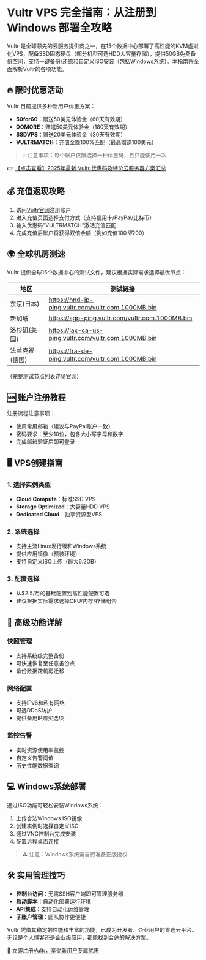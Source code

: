 # Vultr VPS 完全指南：从注册到 Windows 部署全攻略

Vultr 是全球领先的云服务提供商之一，在15个数据中心部署了高性能的KVM虚拟化VPS，配备SSD固态硬盘（部分机型可选HDD大容量存储），提供50GB免费备份空间，支持一键备份/还原和自定义ISO安装（包括Windows系统）。本指南将全面解析Vultr的各项功能。

## 🔥 限时优惠活动

Vultr 目前提供多种新用户优惠方案：

- **50for60**：赠送50美元体验金（60天有效期）
- **DOMORE**：赠送50美元体验金（180天有效期）  
- **SSDVPS**：赠送20美元体验金（30天有效期）
- **VULTRMATCH**：充值金额100%匹配（最高赠送100美元）

> 💡 注意事项：每个账户仅限选择一种优惠码，且只能使用一次

👉 [【点击查看】2025年最新 Vultr 优惠码及特价云服务器方案汇总](https://bit.ly/VuLtr)

## 💰 充值返现攻略

1. 访问[Vultr官网](https://bit.ly/VuLtr)注册账户
2. 进入充值页面选择支付方式（支持信用卡/PayPal/比特币）
3. 输入优惠码"VULTRMATCH"激活充值匹配
4. 完成充值后账户将获得双倍余额（例如充值$100得$200）

## 🌍 全球机房测速

Vultr 提供全球15个数据中心的测试文件，建议根据实际需求选择最优节点：

| 地区         | 测试链接                          |
|--------------|----------------------------------|
| 东京(日本)   | https://hnd-jp-ping.vultr.com/vultr.com.1000MB.bin |
| 新加坡       | https://sgp-ping.vultr.com/vultr.com.1000MB.bin |
| 洛杉矶(美国) | https://lax-ca-us-ping.vultr.com/vultr.com.1000MB.bin |
| 法兰克福(德国)| https://fra-de-ping.vultr.com/vultr.com.1000MB.bin |

（完整测试节点列表详见官网）

## 🆕 账户注册教程

注册流程注意事项：
- 使用常用邮箱（建议与PayPal账户一致）
- 密码要求：至少10位，包含大小写字母和数字
- 完成邮箱验证后即可登录

## 🖥️ VPS创建指南

### 1. 选择实例类型
- **Cloud Compute**：标准SSD VPS
- **Storage Optimized**：大容量HDD VPS
- **Dedicated Cloud**：独享资源型VPS

### 2. 系统选择
- 支持主流Linux发行版和Windows系统
- 提供应用镜像（预装环境）
- 支持自定义ISO上传（最大6.2GB）

### 3. 配置选择
- 从$2.5/月的基础配置到高性能配置可选
- 建议根据实际需求选择CPU/内存/存储组合

## 🔧 高级功能详解

### 快照管理
- 支持系统级完整备份
- 可快速恢复至任意备份点
- 备份数据跨机房迁移

### 网络配置
- 支持IPv6和私有网络
- 可选DDoS防护
- 提供备用IP购买选项

### 监控告警
- 实时资源使用率监控
- 自定义告警阈值
- 历史性能数据查询

## 💻 Windows系统部署

通过ISO功能可轻松安装Windows系统：
1. 上传合法Windows ISO镜像
2. 创建实例时选择自定义ISO
3. 通过VNC控制台完成安装
4. 配置远程桌面连接

> ⚠️ 注意：Windows系统需自行准备正版授权

## 🛠️ 实用管理技巧

- **控制台访问**：无需SSH客户端即可管理服务器
- **启动脚本**：自动化部署运行环境
- **API集成**：支持自动化运维管理
- **子账户管理**：团队协作更便捷

Vultr 凭借其稳定的性能和丰富的功能，已成为开发者、企业用户的首选云平台。无论是个人博客还是企业级应用，都能找到合适的解决方案。

🚀 [立即注册Vultr，享受新用户专属优惠](https://bit.ly/VuLtr)